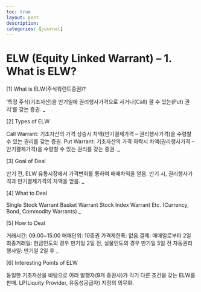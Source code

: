 ```yaml
---
toc: true
layout: post
description:
categories: [journal]
---
```

# ELW (Equity Linked Warrant) – 1. What is ELW?

[1] What is ELW(주식워런트증권)?

‘특정 주식(기초자산)을 만기일에 권리행사가격으로 사거나(Call) 팔 수 있는(Put) 권리’를 갖는 증권.
_

[2] Types of ELW

Call Warrant: 기초자산의 가격 상승시 차액(만기결제가격 – 권리행사가격)을 수령할 수 있는 권리를 갖는 증권.
Put Warrant: 기초자산의 가격 하락시 차액(권리행사가격 – 만기결제가격)을 수령할 수 있는 권리를 갖는 증권.
_

[3] Goal of Deal

만기 전, ELW 유통시장에서 가격변화를 통하여 매매차익을 얻음.
만기 시, 권리행사가격과 만기결제가격의 차액을 얻음.
_

[4] What to Deal

Single Stock Warrant
Basket Warrant
Stock Index Warrant
Etc. (Currency, Bond, Commodity Warrants)
_

[5] How to Deal

거래시간: 09:00~15:00
매매단위: 10증권
가격제한폭: 없음
결제: 매매일로부터 2일
최종거래일: 현금인도의 경우 만기일 2일 전, 실물인도의 경우 만기일 5일 전
자동권리행사일: 만기일 2일 후
_

[6] Interesting Points of ELW

동일한 기초자산을 바탕으로 여러 발행자(9개 증권사)가 각기 다른 조건을 갖는 ELW를 판매.
LP(Liquity Provider, 유동성공급자) 지정의 의무화.